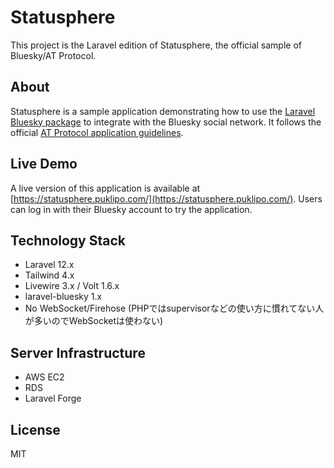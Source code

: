 # Statusphere

This project is the Laravel edition of Statusphere, the official sample of Bluesky/AT Protocol.

## About

Statusphere is a sample application demonstrating how to use the [Laravel Bluesky package](https://github.com/invokable/laravel-bluesky) to integrate with the Bluesky social network. It follows the official [AT Protocol application guidelines](https://atproto.com/guides/applications).

## Live Demo

A live version of this application is available at [https://statusphere.puklipo.com/](https://statusphere.puklipo.com/). Users can log in with their Bluesky account to try the application.

## Technology Stack

- Laravel 12.x
- Tailwind 4.x
- Livewire 3.x / Volt 1.6.x
- laravel-bluesky 1.x
- No WebSocket/Firehose (PHPではsupervisorなどの使い方に慣れてない人が多いのでWebSocketは使わない)

## Server Infrastructure

- AWS EC2
- RDS
- Laravel Forge

## License

MIT
